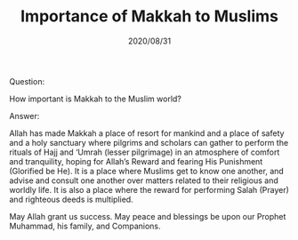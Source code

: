 ﻿---
layout: post
title: "Importance of Makkah to Muslims"
publisher: "alsalafiyyah@icloud.com"
source: "Fatawa Al-Lajnah Ad-Da'imah no. 3056-10"
hijri: Muharram 12, 1442 AH
date: 2020/08/31
category: [hajj-umrah]
shaykhs: 
 - Shaykh Abdul-Aziz ibn Baz
 - Shaykh Abdul-Razzaq al-Afify
 - Shaykh Abdullah ibn Ghudayyan
 - Shaykh Abdullah ibn Qa'ud
---

Question:

How important is Makkah to the Muslim world?

Answer:

Allah has made Makkah a place of resort for mankind and a place of safety and a holy sanctuary where pilgrims and scholars can gather to perform the rituals of Hajj and ‘Umrah (lesser pilgrimage) in an atmosphere of comfort and tranquility, hoping for Allah’s Reward and fearing His Punishment (Glorified be He). It is a place where Muslims get to know one another, and advise and consult one another over matters related to their religious and worldly life. It is also a place where the reward for performing Salah (Prayer) and righteous deeds is multiplied.

May Allah grant us success. May peace and blessings be upon our Prophet Muhammad, his family, and Companions.
